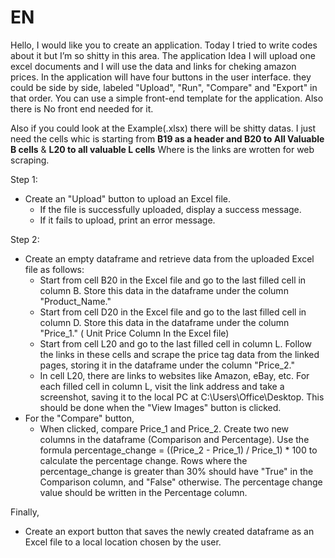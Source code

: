 # **EN**

Hello, I would like you to create an application. Today I tried to write codes about it but I’m so shitty in this area. The application Idea I will upload one excel documents and I will use the data and links for cheking amazon prices.  In the application will have four buttons in the user interface. they could be side by side, labeled "Upload", "Run", "Compare" and "Export" in that order. You can use a simple front-end template for the application. Also there is No front end needed for it. 

Also if you could look at the Example(.xlsx) there will be shitty datas. I just need the cells whic is starting from  **B19 as a header and B20 to All Valuable B cells**  & **L20 to all valuable L cells** Where is the links are wrotten for web scraping. 

Step 1:

- Create an "Upload" button to upload an Excel file.
    - If the file is successfully uploaded, display a success message.
    - If it fails to upload, print an error message.
    

Step 2:

- Create an empty dataframe and retrieve data from the uploaded Excel file as follows:
    - Start from cell B20 in the Excel file and go to the last filled cell in column B. Store this data in the dataframe under the column "Product_Name."
    - Start from cell D20 in the Excel file and go to the last filled cell in column D. Store this data in the dataframe under the column "Price_1." ( Unit Price Column In the Excel file)
    - Start from cell L20 and go to the last filled cell in column L. Follow the links in these cells and scrape the price tag data from the linked pages, storing it in the dataframe under the column "Price_2."
    - In cell L20, there are links to websites like Amazon, eBay, etc. For each filled cell in column L, visit the link address and take a screenshot, saving it to the local PC at C:\Users\Office\Desktop. This should be done when the "View Images" button is clicked.
- For the "Compare" button,
    - When clicked, compare Price_1 and Price_2. Create two new columns in the dataframe (Comparison and Percentage). Use the formula percentage_change = ((Price_2 - Price_1) / Price_1) * 100 to calculate the percentage change. Rows where the percentage_change is greater than 30% should have "True" in the Comparison column, and "False" otherwise. The percentage change value should be written in the Percentage column.

Finally,

- Create an export button that saves the newly created dataframe as an Excel file to a local location chosen by the user.

